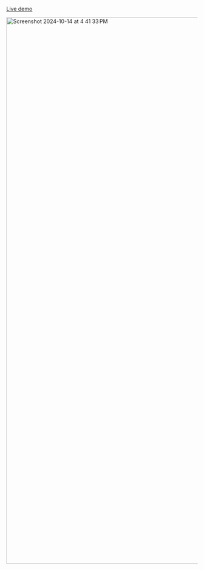 [Live demo](https://panosdaveas.github.io/root/index.html)

<img width="1436" alt="Screenshot 2024-10-14 at 4 41 33 PM" src="https://github.com/user-attachments/assets/e57a5ef1-36a7-41b4-a45b-c0e922a6bccc">
